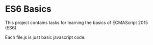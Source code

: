# ES6 Basics

This project contains tasks for learning the basics of ECMAScript 2015 (ES6).

Each file.js is just basic javascript code.
